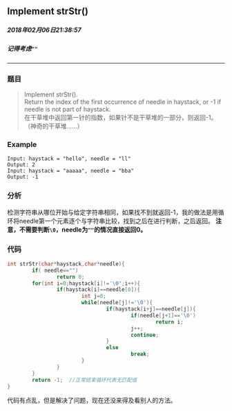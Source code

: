 ## Implement strStr()
##### 2018年02月06日21:38:57
##### 记得考虑``""``
***
### 题目
>Implement strStr().  
Return the index of the first occurrence of needle in haystack, or -1 if needle is not part of haystack.  
 在干草堆中返回第一针的指数，如果针不是干草堆的一部分，则返回-1。（神奇的干草堆......）
### Example
```
Input: haystack = "hello", needle = "ll"
Output: 2  
Input: haystack = "aaaaa", needle = "bba"
Output: -1
```
### 分析
检测字符串从哪位开始与给定字符串相同，如果找不到就返回-1，我的做法是用循环将needle第一个元素逐个与字符串比较，找到之后在进行判断，之后返回。
**注意，不需要判断``\0``，needle为``""``的情况直接返回0。**

### 代码
```c
int strStr(char*haystack,char*needle){
        if( needle=="")
                return 0;
        for(int i=0;haystack[i]!='\0';i++){
                if(haystack[i]==needle[0]){
                        int j=0;
                        while(needle[j]!='\0'){
                                if(haystack[i+j]==needle[j]){
                                        if(needle[j+1]=='\0')
                                                return i;
                                        j++;
                                        continue;
                                }
                                else
                                        break;
                        }
                }
        }
        return -1;  //正常结束循环代表无匹配值
}
```
代码有点乱，但是解决了问题，现在还没来得及看别人的方法。

